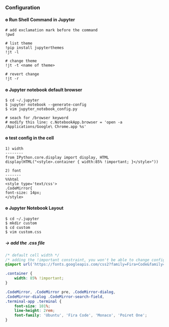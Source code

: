 

### Configuration

#### &#x0275; Run Shell Command in Jupyter
```
# add exclamation mark before the command
!pwd

# list theme 
!pip install jupyterthemes
!jt -l

# change theme
!jt -t <name of theme>

# revert change 
!jt -r
```

#### &#x0275; Jupyter notebook default browser 
```
$ cd ~/.jupyter
$ jupyter notebook --generate-config 
$ vim jupyter_notebook_config.py 

# seach for /browser keyword 
# modify this line: c.NotebookApp.browser = 'open -a /Applications/Google\ Chrome.app %s'
```

#### &#x0275; test config in the cell 
```
1) width 
--------   
from IPython.core.display import display, HTML                         
display(HTML("<style>.container { width:85% !important; }</style>"))

2) font
-------
%%html                      
<style type='text/css'>     
.CodeMirror{                
font-size: 14px;           
</style>                    
```

#### &#x0275; Jupyter Notebook Layout 
```
$ cd ~/.jupyter 
$ mkdir custom 
$ cd custom 
$ vim custom.css
```

##### &#x2192; add the .css file
```css 
/* default cell width */
/* adding the !important constraint, you won't be able to change config inside cell */
@import url('https://fonts.googleapis.com/css2?family=Fira+Code&family=Montserrat+Alternates&family=Poiret+One&family=Ubuntu&display=swap');

.container {
    width: 85% !important;
}

.CodeMirror, .CodeMirror pre, .CodeMirror-dialog, 
.CodeMirror-dialog .CodeMirror-search-field, 
.terminal-app .terminal {
    font-size: 101%;
    line-height: 2rem;
    font-family: 'Ubuntu', 'Fira Code', 'Monaco', 'Poiret One';
}
```


